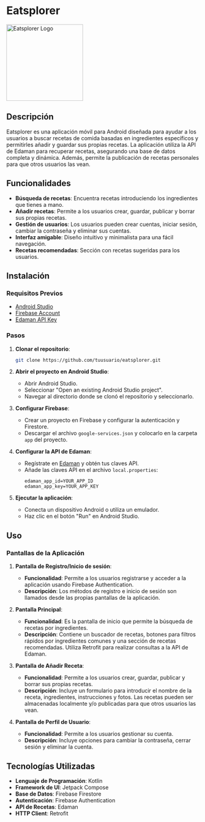 # Eatsplorer

<img src="https://github.com/alvaruty/Eatsplorer/assets/131477177/3e1e07f5-e099-493c-a5d7-a642e49c996e" alt="Eatsplorer Logo" width="200"/>

## Descripción

Eatsplorer es una aplicación móvil para Android diseñada para ayudar a los usuarios a buscar recetas de comida basadas en ingredientes específicos y permitirles añadir y guardar sus propias recetas. La aplicación utiliza la API de Edaman para recuperar recetas, asegurando una base de datos completa y dinámica. Además, permite la publicación de recetas personales para que otros usuarios las vean.

## Funcionalidades

- **Búsqueda de recetas**: Encuentra recetas introduciendo los ingredientes que tienes a mano.
- **Añadir recetas**: Permite a los usuarios crear, guardar, publicar y borrar sus propias recetas.
- **Gestión de usuarios**: Los usuarios pueden crear cuentas, iniciar sesión, cambiar la contraseña y eliminar sus cuentas.
- **Interfaz amigable**: Diseño intuitivo y minimalista para una fácil navegación.
- **Recetas recomendadas**: Sección con recetas sugeridas para los usuarios.

## Instalación

### Requisitos Previos

- [Android Studio](https://developer.android.com/studio)
- [Firebase Account](https://firebase.google.com/)
- [Edaman API Key](https://developer.edamam.com/)

### Pasos

1. **Clonar el repositorio**:
    ```bash
    git clone https://github.com/tuusuario/eatsplorer.git
    ```

2. **Abrir el proyecto en Android Studio**:
   - Abrir Android Studio.
   - Seleccionar "Open an existing Android Studio project".
   - Navegar al directorio donde se clonó el repositorio y seleccionarlo.

3. **Configurar Firebase**:
   - Crear un proyecto en Firebase y configurar la autenticación y Firestore.
   - Descargar el archivo `google-services.json` y colocarlo en la carpeta `app` del proyecto.

4. **Configurar la API de Edaman**:
   - Regístrate en [Edaman](https://developer.edamam.com/) y obtén tus claves API.
   - Añade las claves API en el archivo `local.properties`:
     ```
     edaman_app_id=YOUR_APP_ID
     edaman_app_key=YOUR_APP_KEY
     ```

5. **Ejecutar la aplicación**:
   - Conecta un dispositivo Android o utiliza un emulador.
   - Haz clic en el botón "Run" en Android Studio.

## Uso

### Pantallas de la Aplicación

1. **Pantalla de Registro/Inicio de sesión**:
   - **Funcionalidad**: Permite a los usuarios registrarse y acceder a la aplicación usando Firebase Authentication.
   - **Descripción**: Los métodos de registro e inicio de sesión son llamados desde las propias pantallas de la aplicación.

2. **Pantalla Principal**:
   - **Funcionalidad**: Es la pantalla de inicio que permite la búsqueda de recetas por ingredientes.
   - **Descripción**: Contiene un buscador de recetas, botones para filtros rápidos por ingredientes comunes y una sección de recetas recomendadas. Utiliza Retrofit para realizar consultas a la API de Edaman.

3. **Pantalla de Añadir Receta**:
   - **Funcionalidad**: Permite a los usuarios crear, guardar, publicar y borrar sus propias recetas.
   - **Descripción**: Incluye un formulario para introducir el nombre de la receta, ingredientes, instrucciones y fotos. Las recetas pueden ser almacenadas localmente y/o publicadas para que otros usuarios las vean.

4. **Pantalla de Perfil de Usuario**:
   - **Funcionalidad**: Permite a los usuarios gestionar su cuenta.
   - **Descripción**: Incluye opciones para cambiar la contraseña, cerrar sesión y eliminar la cuenta.

## Tecnologías Utilizadas

- **Lenguaje de Programación**: Kotlin
- **Framework de UI**: Jetpack Compose
- **Base de Datos**: Firebase Firestore
- **Autenticación**: Firebase Authentication
- **API de Recetas**: Edaman
- **HTTP Client**: Retrofit
